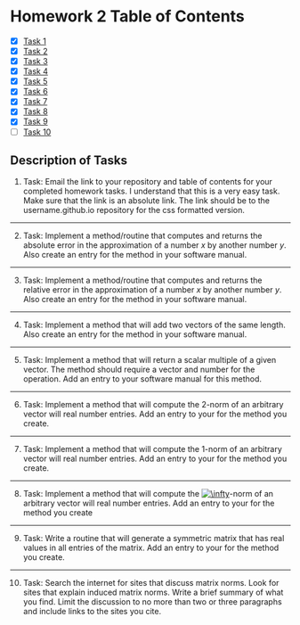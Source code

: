 # Homework 2 Table of Contents

- [x] [Task 1](https://bolanderc.github.io/math5610/)
- [x] [Task 2](./Software_Manual/abs_err_n.md)
- [x] [Task 3](./Software_Manual/rel_err_n.md)
- [x] [Task 4](./Software_Manual/vec_add.md)
- [x] [Task 5 ](./Software_Manual/s_mult_vec.md)
- [x] [Task 6](./Software_Manual/l2_vec_norm.md) 
- [x] [Task 7](./Software_Manual/l1_vec_norm.md)
- [x] [Task 8](./Software_Manual/l_inf_vec_norm.md)
- [x] [Task 9](./Software_Manual/sym_mat_gen.md)
- [ ] [Task 10](https://bolanderc.github.io/math5610)

## Description of Tasks

1. Task: Email the link to your repository and table of contents for your completed homework tasks. I understand that this is a very easy task. Make sure that the link is an absolute link. The link should be to the username.github.io repository for the css formatted version.

------

2. Task: Implement a method/routine that computes and returns the absolute error in the approximation of a number *x* by another number *y*. Also create an entry for the method in your software manual.

------

3. Task: Implement a method/routine that computes and returns the relative error in the approximation of a number *x* by another number *y*. Also create an entry for the method in your software manual.

------

4. Task: Implement a method that will add two vectors of the same length. Also create an entry for the method in your software manual.

------

5. Task: Implement a method that will return a scalar multiple of a given vector. The method should require a vector and number for the operation. Add an entry to your software manual for this method.

------

6. Task: Implement a method that will compute the 2-norm of an arbitrary vector will real number entries. Add an entry to your for the method you create.

------

7. Task: Implement a method that will compute the 1-norm of an arbitrary vector will real number entries. Add an entry to your for the method you create.

------

8. Task: Implement a method that will compute the <a href="https://www.codecogs.com/eqnedit.php?latex=\inline&space;\infty" target="_blank"><img src="https://latex.codecogs.com/gif.latex?\inline&space;\infty" title="\infty" /></a>-norm of an arbitrary vector will real number entries. Add an entry to your for the method you create

------

9. Task: Write a routine that will generate a symmetric matrix that has real values in all entries of the matrix. Add an entry to your for the method you create.

------

10. Task: Search the internet for sites that discuss matrix norms. Look for sites that explain induced matrix norms. Write a brief summary of what you find. Limit the discussion to no more than two or three paragraphs and include links to the sites you cite.